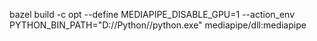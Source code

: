 bazel build -c opt --define MEDIAPIPE_DISABLE_GPU=1 --action_env PYTHON_BIN_PATH="D://Python//python.exe" mediapipe/dll:mediapipe
